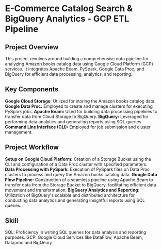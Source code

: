 # E-Commerce Catalog Search & BigQuery Analytics - GCP ETL Pipeline

## Project Overview
This project revolves around building a comprehensive data pipeline for analyzing Amazon books catalog data using Google Cloud Platform (GCP) services. It integrates Apache Beam, PySpark, Google Data Proc, and BigQuery for efficient data processing, analytics, and reporting.

## Key Components
**Google Cloud Storage:** Utilized for storing the Amazon books catalog data.
**Google Data Proc:** Employed to create and manage clusters for executing PySpark jobs.
**Apache Beam:** Used for building data processing pipelines to transfer data from Cloud Storage to BigQuery.
**BigQuery:** Leveraged for performing data analytics and generating reports using SQL queries.
**Command Line Interface (CLI):** Employed for job submission and cluster management.

## Project Workflow
**Setup on Google Cloud Platform:** Creation of a Storage Bucket using the CLI and configuration of a Data Proc cluster with specified parameters.
**Data Processing with PySpark:** Execution of PySpark files on Data Proc clusters to process and query the Amazon books catalog data.
**Google Data Flow Pipeline:** Construction of a seamless pipeline using Apache Beam to transfer data from the Storage Bucket to BigQuery, facilitating efficient data movement and transformation.
**BigQuery Analytics and Reporting:** Utilization of BigQuery's scalable and distributed architecture for conducting data analytics and generating insightful reports using SQL queries.

## Skill
SQL: Proficiency in writing SQL queries for data analysis and reporting purposes.
GCP: Google Cloud Services like DataFlow, Apache Beam, Dataproc and BigQeury
